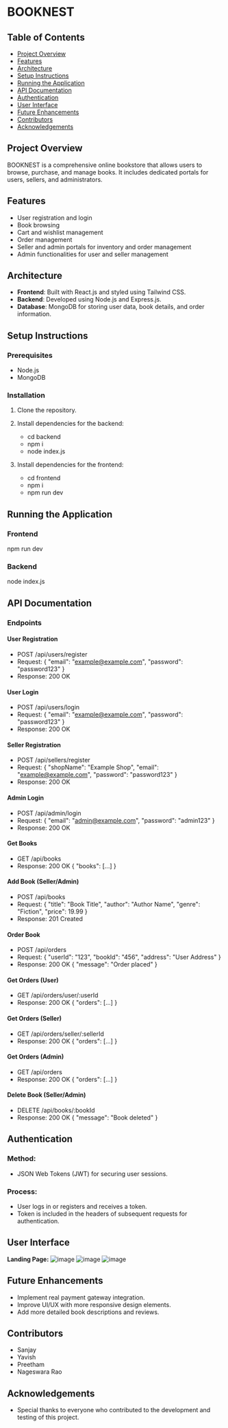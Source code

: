 # BOOKNEST

## Table of Contents
- [Project Overview](#project-overview)
- [Features](#features)
- [Architecture](#architecture)
- [Setup Instructions](#setup-instructions)
- [Running the Application](#running-the-application)
- [API Documentation](#api-documentation)
- [Authentication](#authentication)
- [User Interface](#user-interface)
- [Future Enhancements](#future-enhancements)
- [Contributors](#contributors)
- [Acknowledgements](#acknowledgements)

## Project Overview
BOOKNEST is a comprehensive online bookstore that allows users to browse, purchase, and manage books. It includes dedicated portals for users, sellers, and administrators.

## Features
- User registration and login
- Book browsing
- Cart and wishlist management
- Order management
- Seller and admin portals for inventory and order management
- Admin functionalities for user and seller management

## Architecture
- **Frontend**: Built with React.js and styled using Tailwind CSS.
- **Backend**: Developed using Node.js and Express.js.
- **Database**: MongoDB for storing user data, book details, and order information.

## Setup Instructions
### Prerequisites
- Node.js
- MongoDB

### Installation
1. Clone the repository.
2. Install dependencies for the backend:
   
   - cd backend
   - npm i
   - node index.js
3. Install dependencies for the frontend:

   - cd frontend
   - npm i
   - npm run dev
## Running the Application
### Frontend
   npm run dev
### Backend
   node index.js
## API Documentation
### Endpoints
#### User Registration
 - POST /api/users/register
 - Request: { "email": "example@example.com", "password": "password123" }
 - Response: 200 OK
#### User Login
 - POST /api/users/login
 - Request: { "email": "example@example.com", "password": "password123" }
 - Response: 200 OK
#### Seller Registration
 - POST /api/sellers/register
 - Request: { "shopName": "Example Shop", "email": "example@example.com", "password": "password123" }
 - Response: 200 OK
#### Admin Login
 - POST /api/admin/login
 - Request: { "email": "admin@example.com", "password": "admin123" }
 - Response: 200 OK
#### Get Books
 - GET /api/books
 - Response: 200 OK { "books": [...] }
#### Add Book (Seller/Admin)
 - POST /api/books
 - Request: { "title": "Book Title", "author": "Author Name", "genre": "Fiction", "price": 19.99 }
 - Response: 201 Created
#### Order Book
 - POST /api/orders
 - Request: { "userId": "123", "bookId": "456", "address": "User Address" }
 - Response: 200 OK { "message": "Order placed" }
#### Get Orders (User)
 - GET /api/orders/user/:userId
 - Response: 200 OK { "orders": [...] }
#### Get Orders (Seller)
 - GET /api/orders/seller/:sellerId
 - Response: 200 OK { "orders": [...] }
#### Get Orders (Admin)
 - GET /api/orders
 - Response: 200 OK { "orders": [...] }
#### Delete Book (Seller/Admin)
 - DELETE /api/books/:bookId
 - Response: 200 OK { "message": "Book deleted" }
## Authentication
### Method:
- JSON Web Tokens (JWT) for securing user sessions.
### Process:
- User logs in or registers and receives a token.
- Token is included in the headers of subsequent requests for authentication.
## User Interface
**Landing Page:** 
![image](https://github.com/user-attachments/assets/1c446e73-bd27-4763-a031-4d75880b8100)
![image](https://github.com/user-attachments/assets/b8a3cd1d-19ec-4f87-a6d2-2cb575304c71)
![image](https://github.com/user-attachments/assets/b1a09e73-dda4-4cee-befb-631cdb4709a7)
## Future Enhancements
 - Implement real payment gateway integration.
 - Improve UI/UX with more responsive design elements.
 - Add more detailed book descriptions and reviews.
## Contributors
 - Sanjay 
 - Yavish 
 - Preetham 
 - Nageswara Rao 
## Acknowledgements
 - Special thanks to everyone who contributed to the development and testing of this project.
